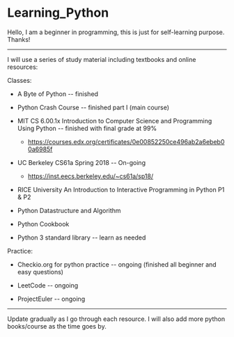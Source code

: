 # Learning_Python

Hello, I am a beginner in programming, this is just for self-learning purpose.
Thanks!

---
I will use a series of study material including textbooks and online resources:

Classes:
* A Byte of Python -- finished

* Python Crash Course -- finished part I (main course)

* MIT CS 6.00.1x Introduction to Computer Science and Programming Using Python -- finished with final grade at 99%
  * https://courses.edx.org/certificates/0e00852250ce496ab2a6ebeb00a6985f

* UC Berkeley CS61a Spring 2018 -- On-going
  * https://inst.eecs.berkeley.edu/~cs61a/sp18/
  
* RICE University An Introduction to Interactive Programming in Python P1 & P2

* Python Datastructure and Algorithm

* Python Cookbook

* Python 3 standard library -- learn as needed

Practice:
* Checkio.org for python practice -- ongoing (finished all beginner and easy questions)

* LeetCode -- ongoing

* ProjectEuler -- ongoing


---
Update gradually as I go through each resource.
I will also add more python books/course as the time goes by.
